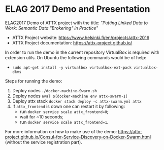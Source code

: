 # ELAG 2017 Demo and Presentation

ELAG2017 Demo of ATTX project with the title: _"Putting Linked Data to Work:
Semantic Data "Brokering" in Practice"_

* ATTX Project website: https://www.helsinki.fi/en/projects/attx-2016
* ATTX Project documentation: https://attx-project.github.io/

In order to run the demo in the current repository VirtualBox is required with extension utils. On Ubuntu the following commands would be of help:
* `sudo apt-get install -y virtualbox virtualbox-ext-pack virtualbox-dkms`

Steps for running the demo:
1. Deploy nodes `./docker-machine-Swarm.sh`
2. Deploy nodes `eval $(docker-machine env attx-swarm-1)`
3. Deploy attx stack `docker stack deploy -c attx-swarm.yml attx`
4. If `attx_frontend` is down one can restart it by following:
    * run `docker service scale attx_frontend=0`;
    * wait for ~10 seconds;
    * run `docker service scale attx_frontend=1`.

For more information on how to make use of the demo: https://attx-project.github.io/Consul-for-Service-Discovery-on-Docker-Swarm.html (without the service registration part).
